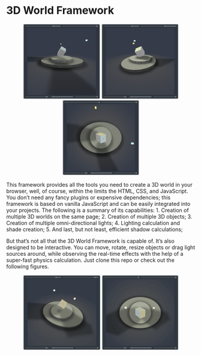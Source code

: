 # 3D World Framework
<p align="center">
	<img src="demo/01.PNG" height="200px">&#9;<img src="demo/02.PNG" height="200px">&#9;<img src="demo/03.PNG" height="200px">
</p>
This framework provides all the tools you need to create a 3D world in your browser, well, of course, within the limits the HTML, CSS, and JavaScript. You don’t need any fancy plugins or expensive dependencies; this framework is based on vanilla JavaScript and can be easily integrated into your projects. The following is a summary of its capabilities:
1. Creation of multiple 3D worlds on the same page;
2. Creation of multiple 3D objects;
3. Creation of multiple omni-directional lights;
4. Lighting calculation and shade creation;
5. And last, but not least, efficient shadow calculations;

But that’s not all that the 3D World Framework is capable of. It’s also designed to be interactive. You can move, rotate, resize objects or drag light sources around, while observing the real-time effects with the help of a super-fast physics calculation.  Just clone this repo or check out the following figures.
<p align="center">
	<img src="demo/01.gif" height="200px">&#9;<img src="demo/02.gif" height="200px">
</p>
